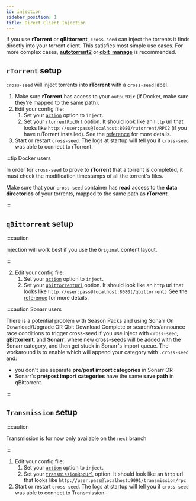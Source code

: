 ```yaml
---
id: injection
sidebar_position: 1
title: Direct Client Injection
---
```


If you use **rTorrent** or **qBittorrent**, `cross-seed` can inject the torrents
it finds directly into your torrent client. This satisfies most simple use
cases. For more complex cases,
[**autotorrent2**](https://github.com/JohnDoee/autotorrent2) or
[**qbit_manage**](https://github.com/StuffAnThings/qbit_manage) is recommended.

## `rTorrent` setup

`cross-seed` will inject torrents into **rTorrent** with a `cross-seed` label.

1. Make sure **rTorrent** has access to your `outputDir` (if Docker, make sure
   they're mapped to the same path).
2. Edit your config file:
    1. Set your [`action`](../reference/options#action) option to `inject`.
    2. Set your [`rtorrentRpcUrl`](../reference/options#rtorrentrpcurl) option.
       It should look like an `http` url that looks like
       `http://user:pass@localhost:8080/rutorrent/RPC2` (if you have ruTorrent
       installed). See the [reference](../reference/options#rtorrentrpcurl) for
       more details.
3. Start or restart `cross-seed`. The logs at startup will tell you if
   `cross-seed` was able to connect to rTorrent.

:::tip Docker users

In order for `cross-seed` to prove to **rTorrent** that a torrent is completed,
it must check the modification timestamps of all the torrent's files.

Make sure that your `cross-seed` container has **read** access to the **data
directories** of your torrents, mapped to the same path as **rTorrent**.

:::

## `qBittorrent` setup

:::caution

Injection will work best if you use the `Original` content layout.

:::

2. Edit your config file:
    1. Set your [`action`](../reference/options#action) option to `inject`.
    2. Set your [`qbittorrentUrl`](../reference/options#qbittorrenturl) option.
       It should look like an `http` url that looks like
       `http://user:pass@localhost:8080(/qbittorrent)` See the
       [reference](../reference/options#qbittorrenturl) for more details.

:::caution Sonarr users

There is a potential problem with Season Packs and using Sonarr On Download/Upgrade OR Qbit Download Complete or search/rss/announce race conditions to trigger cross-seed if you use inject with `cross-seed`, **qBittorrent**, and **Sonarr**,
where new cross-seeds will be added with the Sonarr category, and then get stuck
in Sonarr's import queue. The workaround is to enable which will append your category with `.cross-seed` and:

-   you don't use separate **pre/post import categories** in Sonarr OR
-   Sonarr's **pre/post import categories** have the same **save path** in
    qBittorrent.

:::

## `Transmission` setup

:::caution

Transmission is for now only available on the `next` branch

:::

1. Edit your config file:
    1. Set your [`action`](../reference/options#action) option to `inject`.
    2. Set your [`transmissionRpcUrl`](../reference/options#rtorrentrpcurl) option.
       It should look like an `http` url that looks like
       `http://user:pass@localhost:9091/transmission/rpc`
2. Start or restart `cross-seed`. The logs at startup will tell you if
   `cross-seed` was able to connect to Transmission.
